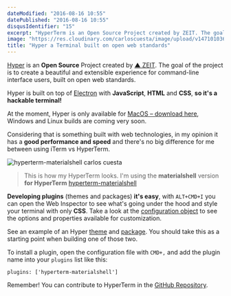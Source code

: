 ```yaml
---
dateModified: "2016-08-16 10:55"
datePublished: "2016-08-16 10:55"
disqusIdentifier: "15"
excerpt: "HyperTerm is an Open Source Project created by ZEIT. The goal of the project is to create a beautiful experience for command-line users."
image: "https://res.cloudinary.com/carloscuesta/image/upload/v1471010360/dxqqzy2oyppnzunnkhtx.png"
title: "Hyper a Terminal built on open web standards"
---
```


[Hyper](http://hyper.is) is an **Open Source** Project created by [▲ ZEIT](https://zeit.co/). The goal of the project is to create a beautiful and extensible experience for command-line interface users, built on open web standards.

Hyper is built on top of [Electron](https://github.com/electron/electron) with **JavaScript**, **HTML** and **CSS**, **so it's a hackable terminal!**

At the moment, Hyper is only available for [MacOS – download here](https://hyperterm-updates.now.sh/download/osx), Windows and Linux builds are coming very soon.

Considering that is something built with web technologies, in my opinion it has a **good performance and speed** and there's no big difference for me between using iTerm vs HyperTerm.

![hyperterm-materialshell carlos cuesta](https://res.cloudinary.com/carloscuesta/image/upload/v1471016296/kzmy572isneufvmbz9wt.png)

> This is how my HyperTerm looks. I'm using the **materialshell** version **for HyperTerm** [hyperterm-materialshell](https://github.com/carloscuesta/hyperterm-materialshell)

**Developing plugins** (themes and packages) **it's easy**, with `ALT+CMD+I` you can open the Web Inspector to see what's going under the hood and style your terminal with only **CSS**. Take a look at the [configuration object](https://hyperterm.org/#cfg) to see the options and properties available for customization.

See an example of an Hyper [theme](https://github.com/zeit/hyperpower) and [package](https://github.com/zeit/hyperyellow). You should take this as a starting point when building one of those two.

To install a plugin, open the configuration file with `CMD+,` and add the plugin name into your `plugins` list like this:

```language-javascript
plugins: ['hyperterm-materialshell']
```

Remember! You can contribute to HyperTerm in the [GitHub Repository](https://github.com/zeit/hyper).
